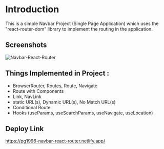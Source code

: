 
# Introduction

This is a simple Navbar Project (Single Page Application) which uses the "react-router-dom" library to implement the routing in the application.    

## Screenshots

![Navbar-React-Router](https://user-images.githubusercontent.com/99909331/221360093-98a2c135-dd1f-4b74-bd64-8ea51a017059.PNG)



## Things Implemented in Project :
- BrowserRouter, Routes, Route, Navigate
- Route with Components
- Link, NavLink
- static URL(s), Dynamic URL(s), No Match URL(s)
- Conditional Route
- Hooks (useParams, useSearchParams, useNavigate, useLocation)

## Deploy Link
https://pg1996-navbar-react-router.netlify.app/
